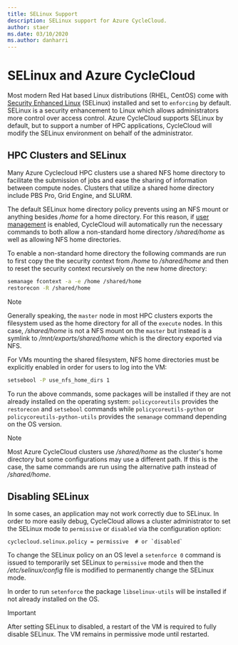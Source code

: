 ```yaml
---
title: SELinux Support
description: SELinux support for Azure CycleCloud.
author: staer
ms.date: 03/10/2020
ms.author: danharri
---
```


# SELinux and Azure CycleCloud

Most modern Red Hat based Linux distributions (RHEL, CentOS) come with [Security Enhanced Linux](https://selinuxproject.org/page/Main_Page) (SELinux) installed and set to `enforcing` by default. SELinux is a security enhancement to Linux which allows administrators more control over access control. Azure CycleCloud supports SELinux by default, but to support a number of HPC applications, CycleCloud will modify the SELinux environment on behalf of the administrator.

## HPC Clusters and SELinux

Many Azure Cyclecloud HPC clusters use a shared NFS home directory to facilitate the submission of jobs and ease the sharing of information between compute nodes. Clusters that utilize a shared home directory include PBS Pro, Grid Engine, and SLURM.

The default SELinux home directory policy prevents using an NFS mount or anything besides _/home_ for a home directory. For this reason, if [user management](~/concepts/user-management.md) is enabled, CycleCloud will automatically run the necessary commands to both allow a non-standard home directory _/shared/home_ as well as allowing NFS home directories.

To enable a non-standard home directory the following commands are run to first copy the the security context from _/home_ to _/shared/home_ and then to reset the security context recursively on the new home directory:

```bash
semanage fcontext -a -e /home /shared/home
restorecon -R /shared/home
```

> [!NOTE]
> Generally speaking, the `master` node in most HPC clusters exports the filesystem used as the home directory for all of the `execute` nodes. In this case, _/shared/home_ is not a NFS mount on the `master` but instead is a symlink to _/mnt/exports/shared/home_ which is the directory exported via NFS.

For VMs mounting the shared filesystem, NFS home directories must be explicitly enabled in order for users to log into the VM:

```bash
setsebool -P use_nfs_home_dirs 1
```

To run the above commands, some packages will be installed if they are not already installed on the operating system: `policycoreutils` provides the `restorecon` and `setsebool` commands while `policycoreutils-python` or `policycoreutils-python-utils` provides the `semanage` command depending on the OS version.

> [!NOTE]
> Most Azure CycleCloud clusters use _/shared/home_ as the cluster's home directory but some configurations may use a different path. If this is the case, the same commands are run using the alternative path instead of _/shared/home_.


## Disabling SELinux

In some cases, an application may not work correctly due to SELinux. In order to more easily debug, CycleCloud allows a cluster administrator to set the SELinux mode to `permissive` or `disabled` via the configuration option:

```
cyclecloud.selinux.policy = permissive  # or `disabled`
```

To change the SELinux policy on an OS level a `setenforce 0` command is issued to temporarily set SELinux to `permissive` mode and then the _/etc/selinux/config_ file is modified to permanently change the SELinux mode.

In order to run `setenforce` the package `libselinux-utils` will be installed if not already installed on the OS.

> [!IMPORTANT]
> After setting SELinux to disabled, a restart of the VM is required to fully disable SELinux. The VM remains in permissive mode until restarted.
